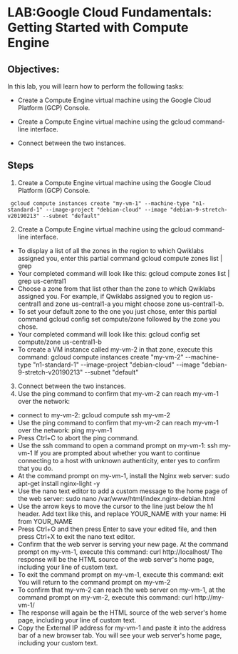 # LAB:Google Cloud Fundamentals: Getting Started with Compute Engine

## Objectives:
In this lab, you will learn how to perform the following tasks:

- Create a Compute Engine virtual machine using the Google Cloud Platform (GCP) Console.

- Create a Compute Engine virtual machine using the gcloud command-line interface.

- Connect between the two instances.

## Steps
1. Create a Compute Engine virtual machine using the Google Cloud Platform (GCP) Console.
```
 gcloud compute instances create "my-vm-1" --machine-type "n1-standard-1" --image-project "debian-cloud" --image "debian-9-stretch-v20190213" --subnet "default"
```
 
2. Create a Compute Engine virtual machine using the gcloud command-line interface.
 - To display a list of all the zones in the region to which Qwiklabs assigned you, enter this partial command
                    gcloud compute zones list | grep
 - Your completed command will look like this:
              gcloud compute zones list | grep us-central1
 - Choose a zone from that list other than the zone to which Qwiklabs assigned you. For example, if Qwiklabs assigned you to region us-central1 and zone us-central1-a you might choose zone us-central1-b.
 - To set your default zone to the one you just chose, enter this partial command gcloud config set compute/zone followed by the zone you chose.
 - Your completed command will look like this:
 gcloud config set compute/zone us-central1-b
 - To create a VM instance called my-vm-2 in that zone, execute this command:
  gcloud compute instances create "my-vm-2" --machine-type "n1-standard-1" --image-project "debian-cloud" --image "debian-9-stretch-v20190213" --subnet "default"

3. Connect between the two instances.
  1. Use the ping command to confirm that my-vm-2 can reach my-vm-1 over the network:
  - connect to my-vm-2:
   gcloud compute ssh my-vm-2
  - Use the ping command to confirm that my-vm-2 can reach my-vm-1 over the network:
  ping my-vm-1
  - Press Ctrl+C to abort the ping command.
  - Use the ssh command to open a command prompt on my-vm-1:
  ssh my-vm-1
  If you are prompted about whether you want to continue connecting to a host with unknown authenticity, enter yes to confirm that you do.
  - At the command prompt on my-vm-1, install the Nginx web server:
  sudo apt-get install nginx-light -y
  - Use the nano text editor to add a custom message to the home page of the web server:
  sudo nano /var/www/html/index.nginx-debian.html
  - Use the arrow keys to move the cursor to the line just below the h1 header. Add text like this, and replace YOUR_NAME with your name:
  Hi from YOUR_NAME
  - Press Ctrl+O and then press Enter to save your edited file, and then press Ctrl+X to exit the nano text editor.
  - Confirm that the web server is serving your new page. At the command prompt on my-vm-1, execute this command:
  curl http://localhost/
  The response will be the HTML source of the web server's home page, including your line of custom text.
  - To exit the command prompt on my-vm-1, execute this command:
  exit
  You will return to the command prompt on my-vm-2
  - To confirm that my-vm-2 can reach the web server on my-vm-1, at the command prompt on my-vm-2, execute this command:
  curl http://my-vm-1/
  - The response will again be the HTML source of the web server's home page, including your line of custom text.
  - Copy the External IP address for my-vm-1 and paste it into the address bar of a new browser tab. You will see your web server's home page, including your custom text.
